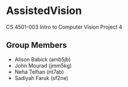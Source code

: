 # AssistedVision
CS 4501-003 Intro to Computer Vision Project 4


## Group Members
- Alison Babick (amb5jb)
- John Mourad (jmm5kg)
- Neha Telhan (nt7ab)
- Sadiyah Faruk (sf2ne)

